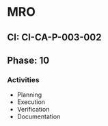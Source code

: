 # MRO

## CI: CI-CA-P-003-002
## Phase: 10

### Activities
- Planning
- Execution
- Verification
- Documentation
